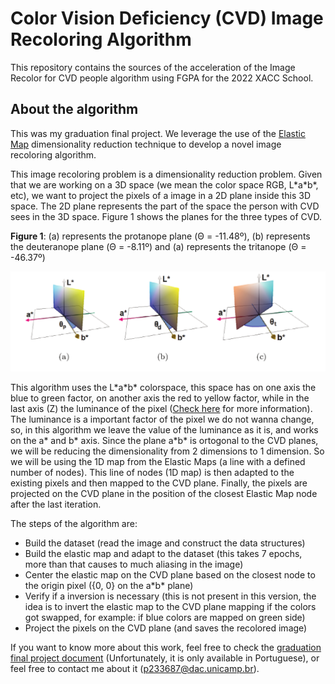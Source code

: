 # **Color Vision Deficiency (CVD) Image Recoloring Algorithm**

This repository contains the sources of the acceleration of the Image Recolor for CVD people algorithm using FGPA for the 2022 XACC School.

## **About the algorithm**
This was my graduation final project. We leverage the use of the [Elastic Map](http://bioinfo-out.curie.fr/projects/elmap/) dimensionality reduction technique to develop a novel image recoloring algorithm.

This image recoloring problem is a dimensionality reduction problem. Given that we are working on a 3D space (we mean the color space RGB, L\*a\*b\*, etc), we want to project the pixels of a image in a 2D plane inside this 3D space. The 2D plane represents the part of the space the person with CVD sees in the 3D space. Figure 1 shows the planes for the three types of CVD.

**Figure 1**: (a) represents the protanope plane (&Theta; = -11.48º), (b) represents the deuteranope plane (&Theta; = -8.11º) and (a) represents the tritanope (&Theta; = -46.37º) 

<div align="center"><img  src="resources/imgs/cvd-planes.png" width="600px"></div>

This algorithm uses the L\*a\*b\* colorspace, this space has on one axis the blue to green factor, on another axis the red to yellow factor, while in the last axis (Z) the luminance of the pixel ([Check here](https://en.wikipedia.org/wiki/CIELAB_color_space) for more information). The luminance is a important factor of the pixel we do not wanna change, so, in this algorithm we leave the value of the luminance as it is, and works on the a\* and b\* axis. Since the plane a\*b\* is ortogonal to the CVD planes, we will be reducing the dimensionality from 2 dimensions to 1 dimension. So we will be using the 1D map from the Elastic Maps (a line with a defined number of nodes). This line of nodes (1D map) is then adapted to the existing pixels and then mapped to the CVD plane. Finally, the pixels are projected on the CVD plane in the position of the closest Elastic Map node after the last iteration.

The steps of the algorithm are:
    
* Build the dataset (read the image and construct the data structures)
* Build the elastic map and adapt to the dataset (this takes 7 epochs, more than that causes to much aliasing in the image)
* Center the elastic map on the CVD plane based on the closest node to the origin pixel ({0, 0} on the a\*b\* plane)
* Verify if a inversion is necessary (this is not present in this version, the idea is to invert the elastic map to the CVD plane mapping if the colors got swapped, for example: if blue colors are mapped on green side)
* Project the pixels on the CVD plane (and saves the recolored image)

If you want to know more about this work, feel free to check the [graduation final project document](https://repositorio.ufsc.br/bitstream/handle/123456789/192338/TCCFinal.pdf?sequence=1) (Unfortunately, it is only available in Portuguese), or feel free to contact me about it (p233687@dac.unicamp.br). 


